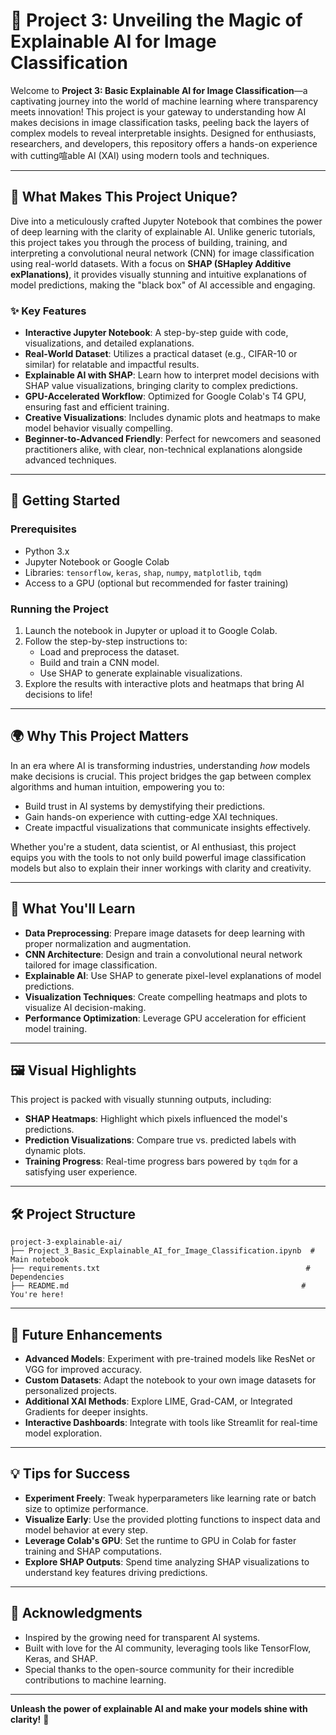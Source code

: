 # 🌟 Project 3: Unveiling the Magic of Explainable AI for Image Classification

Welcome to **Project 3: Basic Explainable AI for Image Classification**—a captivating journey into the world of machine learning where transparency meets innovation! This project is your gateway to understanding how AI makes decisions in image classification tasks, peeling back the layers of complex models to reveal interpretable insights. Designed for enthusiasts, researchers, and developers, this repository offers a hands-on experience with cutting喧able AI (XAI) using modern tools and techniques.

---

## 🎨 What Makes This Project Unique?

Dive into a meticulously crafted Jupyter Notebook that combines the power of deep learning with the clarity of explainable AI. Unlike generic tutorials, this project takes you through the process of building, training, and interpreting a convolutional neural network (CNN) for image classification using real-world datasets. With a focus on **SHAP (SHapley Additive exPlanations)**, it provides visually stunning and intuitive explanations of model predictions, making the "black box" of AI accessible and engaging.

### ✨ Key Features
- **Interactive Jupyter Notebook**: A step-by-step guide with code, visualizations, and detailed explanations.
- **Real-World Dataset**: Utilizes a practical dataset (e.g., CIFAR-10 or similar) for relatable and impactful results.
- **Explainable AI with SHAP**: Learn how to interpret model decisions with SHAP value visualizations, bringing clarity to complex predictions.
- **GPU-Accelerated Workflow**: Optimized for Google Colab's T4 GPU, ensuring fast and efficient training.
- **Creative Visualizations**: Includes dynamic plots and heatmaps to make model behavior visually compelling.
- **Beginner-to-Advanced Friendly**: Perfect for newcomers and seasoned practitioners alike, with clear, non-technical explanations alongside advanced techniques.

---

## 🚀 Getting Started

### Prerequisites
- Python 3.x
- Jupyter Notebook or Google Colab
- Libraries: `tensorflow`, `keras`, `shap`, `numpy`, `matplotlib`, `tqdm`
- Access to a GPU (optional but recommended for faster training)

### Running the Project
1. Launch the notebook in Jupyter or upload it to Google Colab.
2. Follow the step-by-step instructions to:
   - Load and preprocess the dataset.
   - Build and train a CNN model.
   - Use SHAP to generate explainable visualizations.
3. Explore the results with interactive plots and heatmaps that bring AI decisions to life!

---

## 🌍 Why This Project Matters

In an era where AI is transforming industries, understanding *how* models make decisions is crucial. This project bridges the gap between complex algorithms and human intuition, empowering you to:
- Build trust in AI systems by demystifying their predictions.
- Gain hands-on experience with cutting-edge XAI techniques.
- Create impactful visualizations that communicate insights effectively.

Whether you're a student, data scientist, or AI enthusiast, this project equips you with the tools to not only build powerful image classification models but also to explain their inner workings with clarity and creativity.

---

## 🎯 What You'll Learn

- **Data Preprocessing**: Prepare image datasets for deep learning with proper normalization and augmentation.
- **CNN Architecture**: Design and train a convolutional neural network tailored for image classification.
- **Explainable AI**: Use SHAP to generate pixel-level explanations of model predictions.
- **Visualization Techniques**: Create compelling heatmaps and plots to visualize AI decision-making.
- **Performance Optimization**: Leverage GPU acceleration for efficient model training.

---

## 🖼️ Visual Highlights

This project is packed with visually stunning outputs, including:
- **SHAP Heatmaps**: Highlight which pixels influenced the model's predictions.
- **Prediction Visualizations**: Compare true vs. predicted labels with dynamic plots.
- **Training Progress**: Real-time progress bars powered by `tqdm` for a satisfying user experience.

---

## 🛠️ Project Structure

```
project-3-explainable-ai/
├── Project_3_Basic_Explainable_AI_for_Image_Classification.ipynb  # Main notebook
├── requirements.txt                                              # Dependencies
├── README.md                                                    # You're here!
```

---

## 🌈 Future Enhancements

- **Advanced Models**: Experiment with pre-trained models like ResNet or VGG for improved accuracy.
- **Custom Datasets**: Adapt the notebook to your own image datasets for personalized projects.
- **Additional XAI Methods**: Explore LIME, Grad-CAM, or Integrated Gradients for deeper insights.
- **Interactive Dashboards**: Integrate with tools like Streamlit for real-time model exploration.

---

## 💡 Tips for Success

- **Experiment Freely**: Tweak hyperparameters like learning rate or batch size to optimize performance.
- **Visualize Early**: Use the provided plotting functions to inspect data and model behavior at every step.
- **Leverage Colab's GPU**: Set the runtime to GPU in Colab for faster training and SHAP computations.
- **Explore SHAP Outputs**: Spend time analyzing SHAP visualizations to understand key features driving predictions.

---

## 🎉 Acknowledgments

- Inspired by the growing need for transparent AI systems.
- Built with love for the AI community, leveraging tools like TensorFlow, Keras, and SHAP.
- Special thanks to the open-source community for their incredible contributions to machine learning.

---

**Unleash the power of explainable AI and make your models shine with clarity!** 🌟
